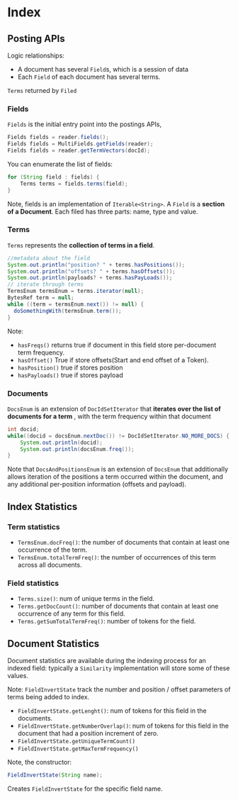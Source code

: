 # Index
## Posting APIs
Logic relationships:

* A document has several `Field`s, which is a session of data
* Each `Field` of each document has several terms.

`Terms` returned by `Filed`

### Fields
`Fields` is the initial entry point into the postings APIs, 

```java
Fields fields = reader.fields();
Fields fields = MultiFields.getFields(reader);
Fields fields = reader.getTermVectors(docId);
```


You can enumerate the list of fields:

```java
for (String field : fields) {
    Terms terms = fields.terms(field);
}
```

Note, fields is an implementation of `Iterable<String>`. A `Field` is a
**section of a Document**. Each filed has three parts: name, type and
value. 

### Terms
`Terms` represents the **collection of terms in a field**.

```java
//metadata about the field
System.out.println("position? " + terms.hasPositions()); 
System.out.println("offsets? " + terms.hasOffsets());
System.out.println(payloads? + terms.hasPayLoads());
// iterate through terms
TermsEnum termsEnum = terms.iterator(null);
BytesRef term = null;
while ((term = termsEnum.next()) != null) {
  doSomethingWith(termsEnum.term());
}
```

Note: 

* `hasFreqs()` returns true if document in this field store per-document
  term frequency.
* `hasOffset()` True if store offsets(Start and end offset of a Token).
* `hasPosition()` true if stores position
* `hasPayloads()` true if stores payload

### Documents
`DocsEnum` is an extension of `DocIdSetIterator` that **iterates over the
list of documents for a term** , with the term frequency within that
document

```java
int docid;
while((docid = docsEnum.nextDoc()) != DocIdSetIterator.NO_MORE_DOCS) {
    System.out.println(docid);
    System.out.println(docsEnum.freq());
}
```

Note that `DocsAndPositionsEnum` is an extension of `DocsEnum` that
additionally allows iteration of the positions a term occurred within the
document, and any additional per-position information (offsets and
payload).

## Index Statistics
### Term statistics
* `TermsEnum.docFreq()`: the number of documents that contain at least one
  occurrence of the term.
* `TermsEnum.totalTermFreq()`: the number of occurrences of this term
  across all documents.

### Field statistics

* `Terms.size()`: num of unique terms in the field.
* `Terms.getDocCount()`: number of documents that contain at least one
  occurrence of any term for this field.
* `Terms.getSumTotalTermFreq()`: number of tokens for the field.

## Document Statistics
Document statistics are available during the indexing process for an
indexed field: typically a `Similarity` implementation will store some of
these values.

Note: `FieldInvertState` track the number and position / offset parameters
of terms being added to index.

* `FieldInvertState.getLenght()`: num of tokens for this field in the
  documents.
* `FieldInvertState.getNumberOverlap()`: num of tokens for this field in
  the document that had a position increment of zero.
* `FieldInvertState.getUniqueTermCount()`
* `FieldInvertState.getMaxTermFrequency()`

Note, the constructor:

```java
FieldInvertState(String name);
```

Creates `FieldInvertState` for the specific field name.
